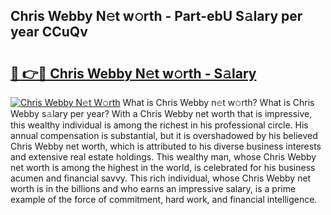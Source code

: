 ## Chris Webby N𝚎t w𝚘rth - Part-ebU S𝚊lary per year CCuQv

# <h2><a href="http://gc2max.nevu.top/?p=Chris+Webby">🔗 👉🔴 Chris Webby N𝚎t w𝚘rth - S𝚊lary</a></h2>

[![Chris Webby N𝚎t W𝚘rth](https://i.imgur.com/Oavwk0R.jpeg)](http://gc2max.nevu.top/?p=Chris+Webby)
What is Chris Webby n𝚎t w𝚘rth? What is Chris Webby s𝚊lary per year?
With a Chris Webby net worth that is impressive, this wealthy individual is among the richest in his professional circle. His annual compensation is substantial, but it is overshadowed by his believed Chris Webby net worth, which is attributed to his diverse business interests and extensive real estate holdings. This wealthy man, whose Chris Webby net worth is among the highest in the world, is celebrated for his business acumen and financial savvy. This rich individual, whose Chris Webby net worth is in the billions and who earns an impressive salary, is a prime example of the force of commitment, hard work, and financial intelligence.

